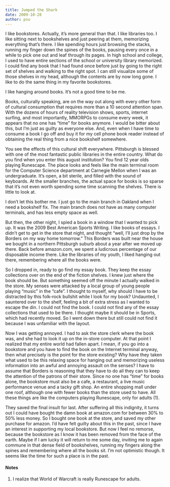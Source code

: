 ```yaml
---
title: Jumped the Shark
date: 2009-10-28
author: psu
---
```


I like bookstores. Actually, it’s more general than that. I like libraries too. I like sitting next to bookshelves and just peering at them, memorizing everything that’s there. I like spending hours just browsing the stacks, running my finger down the spines of the books, pausing every once in a while to pick one out and leaf through its pages. In high school and college, I used to have entire sections of the school or university library memorized. I could find any book that I had found once before just by going to the right set of shelves and walking to the right spot. I can still visualize some of those shelves in my head, although the contents are by now long gone. I like to do the same thing in my favorite bookstores.

I like hanging around books. It’s not a good time to be me.

Books, culturally speaking, are on the way out along with every other form of cultural consumption that requires more than a 10 second attention span. With the dozens of hours of reality television shows, sports, internet surfing, and most importantly, MMORPGs to consume every week, it appears that no one has “time” for books anymore. I would be bitter about this, but I’m just as guilty as everyone else. And, even when I have time to consume a book I go off and buy it for my cell phone book reader instead of obtaining the real thing from a nice bookshelf somewhere.

You see the effects of this cultural shift everywhere. Pittsburgh is blessed with one of the most fantastic public libraries in the entire country. What do you find when you enter this august institution? You find 12 year olds playing Runescape. The place looks and feels like the main terminal room for the Computer Science department at Carnegie Mellon when I was an undergraduate. It’s open, a bit sterile, and filled with the sound of keyboards. At the smaller branches, the actual space for books is so sparse that it’s not even worth spending some time scanning the shelves. There is little to look at.

I don’t let this bother me. I just go to the main branch in Oakland when I need a bookshelf fix. The main branch does not have as many computer terminals, and has less empty space as well.

But then, the other night, I spied a book in a window that I wanted to pick up. It was the 2009 Best American Sports Writing. I like books of essays. I didn’t get to get in the store that night, and thought “well, I’ll just drop by the Borders on my way home tomorrow.” This Borders was built near the house we bought in a northern Pittsburgh suburb about a year after we moved up there. Back before amazon.com, we spent a ludicrous percentage of our disposable income there. Like the libraries of my youth, I liked hanging out there, remembering where all the books were.

So I dropped in, ready to go find my essay book. They keep the essay collections over on the end of the fiction shelves. I knew just where the book should be. But something seemed off the minute I actually walked in the store. My senses were attacked by a local group of young people playing “music” in the “cafe”. I thought to myself, why should I have to be distracted by this folk-rock bullshit while I look for my book? Undaunted, I sauntered over to the shelf, feeling a bit of extra stress as I wanted to escape the din. I could not find the book. I could not find any of the essay collections that used to be there. I thought maybe it should be in Sports, which had recently moved. So I went down there but still could not find it because I was unfamiliar with the layout.

Now I was getting annoyed. I had to ask the store clerk where the book was, and she had to look it up on the in-store computer. At that point I realized that my entire world had fallen apart. I mean, if you go into a bookstore and you have to find the book on the Internet terminal anyway, then what precisely is the point for the store existing? Why have they taken what used to be this relaxing space for hanging out and memorizing useless information into an awful and annoying assault on the senses? I have to assume that Borders is reasoning that they have to do all they can to keep the attention of the patrons of their store. Since no one has “time” for books alone, the bookstore must also be a cafe, a restaurant, a live music performance venue and a tacky gift shop. An entire shopping mall under one roof, although one with fewer books than the store used to have. All these things are like the computers playing Runescape, only for adults (1).

They saved the final insult for last. After suffering all this indignity, it turns out I could have bought the damn book at amazon.com for between 30% to 50% less money. So I bought one book at the store, and saved my other purchase for amazon. I’d have felt guilty about this in the past, since I have an interest in supporting my local bookstore. But now I feel no remorse, because the bookstore as I know it has been removed from the face of the earth. Maybe if I am lucky it will return to me some day, inviting me to again commune in that dense field of bookshelves, running my fingers along the spines and remembering where all the books sit. I’m not optimistic though. It seems like the time for such a place is in the past.

#### Notes

1. I realize that World of Warcraft is really Runescape for adults.